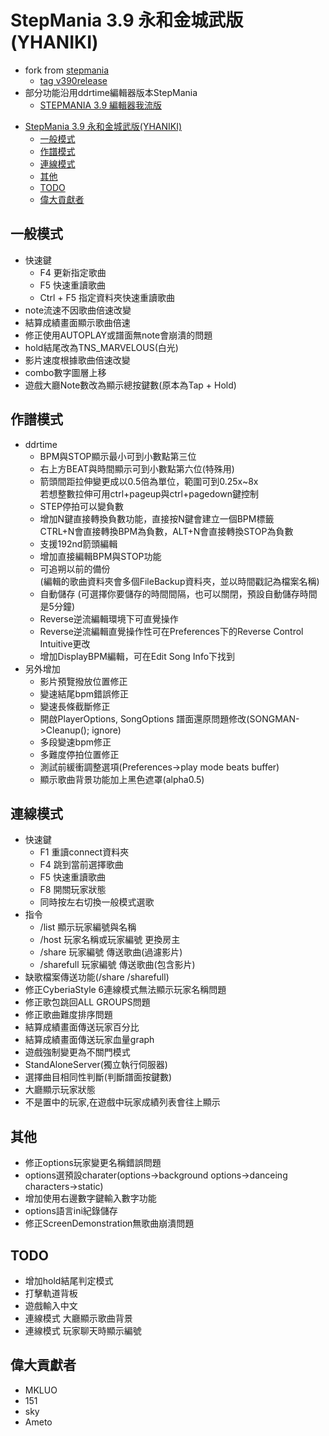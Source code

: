 
# StepMania 3.9 永和金城武版(YHANIKI)
   + fork from [stepmania](https://github.com/stepmania/stepmania)
     - [tag v390release](https://github.com/stepmania/stepmania/releases/tag/v390release)
   + 部分功能沿用ddrtime編輯器版本StepMania
     - [STEPMANIA 3.9 編輯器我流版](https://forum.gamer.com.tw/C.php?bsn=16862&snA=1184)
<!-- TOC -->

- [StepMania 3.9 永和金城武版(YHANIKI)](#stepmania-39-%e6%b0%b8%e5%92%8c%e9%87%91%e5%9f%8e%e6%ad%a6%e7%89%88yhaniki)
  - [一般模式](#%e4%b8%80%e8%88%ac%e6%a8%a1%e5%bc%8f)
  - [作譜模式](#%e4%bd%9c%e8%ad%9c%e6%a8%a1%e5%bc%8f)
  - [連線模式](#%e9%80%a3%e7%b7%9a%e6%a8%a1%e5%bc%8f)
  - [其他](#%e5%85%b6%e4%bb%96)
  - [TODO](#todo)
  - [偉大貢獻者](#%e5%81%89%e5%a4%a7%e8%b2%a2%e7%8d%bb%e8%80%85)

<!-- /TOC -->
## 一般模式
   + 快速鍵
     - F4 更新指定歌曲
     - F5 快速重讀歌曲
     - Ctrl + F5 指定資料夾快速重讀歌曲
   + note流速不因歌曲倍速改變
   + 結算成績畫面顯示歌曲倍速
   + 修正使用AUTOPLAY或譜面無note會崩潰的問題
   + hold結尾改為TNS_MARVELOUS(白光)
   + 影片速度根據歌曲倍速改變
   + combo數字圖層上移
   + 遊戲大廳Note數改為顯示總按鍵數(原本為Tap + Hold)

## 作譜模式
   + ddrtime
     - BPM與STOP顯示最小可到小數點第三位  
     - 右上方BEAT與時間顯示可到小數點第六位(特殊用)  
     - 箭頭間距拉伸變更成以0.5倍為單位，範圍可到0.25x~8x  
        若想整數拉伸可用ctrl+pageup與ctrl+pagedown鍵控制  
     - STEP停拍可以變負數  
     - 增加N鍵直接轉換負數功能，直接按N鍵會建立一個BPM標籤  
        CTRL+N會直接轉換BPM為負數，ALT+N會直接轉換STOP為負數  
     - 支援192nd箭頭編輯  
     - 增加直接編輯BPM與STOP功能   
     - 可追朔以前的備份  
        (編輯的歌曲資料夾會多個FileBackup資料夾，並以時間戳記為檔案名稱)  
     -  自動儲存 (可選擇你要儲存的時間間隔，也可以關閉，預設自動儲存時間是5分鐘)  
     - Reverse逆流編輯環境下可直覺操作  
     - Reverse逆流編輯直覺操作性可在Preferences下的Reverse Control Intuitive更改  
     - 增加DisplayBPM編輯，可在Edit Song Info下找到
   + 另外增加
     - 影片預覽撥放位置修正
     - 變速結尾bpm錯誤修正
     - 變速長條截斷修正
     - 開啟PlayerOptions, SongOptions 譜面還原問題修改(SONGMAN->Cleanup(); ignore)
     - 多段變速bpm修正
     - 多難度停拍位置修正
     - 測試前緩衝調整選項(Preferences->play mode beats buffer)
     - 顯示歌曲背景功能加上黑色遮罩(alpha0.5)

## 連線模式
   + 快速鍵
     - F1 重讀connect資料夾
     - F4 跳到當前選擇歌曲
     - F5 快速重讀歌曲
     - F8 開關玩家狀態
     - 同時按左右切換一般模式選歌
   + 指令
     - /list 顯示玩家編號與名稱
     - /host 玩家名稱或玩家編號 更換房主
     - /share 玩家編號 傳送歌曲(過濾影片)
     - /sharefull 玩家編號 傳送歌曲(包含影片)
   + 缺歌檔案傳送功能(/share /sharefull)
   + 修正CyberiaStyle 6連線模式無法顯示玩家名稱問題
   + 修正歌包跳回ALL GROUPS問題
   + 修正歌曲難度排序問題
   + 結算成績畫面傳送玩家百分比
   + 結算成績畫面傳送玩家血量graph
   + 遊戲強制變更為不關門模式
   + StandAloneServer(獨立執行伺服器)
   + 選擇曲目相同性判斷(判斷譜面按鍵數)
   + 大廳顯示玩家狀態
   + 不是置中的玩家,在遊戲中玩家成績列表會往上顯示

## 其他
   + 修正options玩家變更名稱錯誤問題
   + options選預設charater(options->background options->danceing characters->static)
   + 增加使用右邊數字鍵輸入數字功能
   + options語言ini紀錄儲存
   + 修正ScreenDemonstration無歌曲崩潰問題

## TODO
  + 增加hold結尾判定模式
  + 打擊軌道背板
  + 遊戲輸入中文
  + 連線模式 大廳顯示歌曲背景
  + 連線模式 玩家聊天時顯示編號
  
## 偉大貢獻者
  + MKLUO
  + 151
  + sky
  + Ameto
  